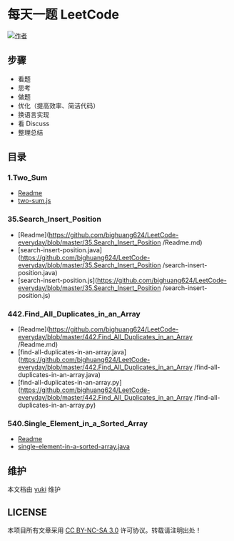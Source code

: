 # 每天一题 LeetCode

[![作者](https://img.shields.io/badge/%E4%BD%9C%E8%80%85-KyonHuang-7AD6FD.svg)](http://kyonhuang.top)

## 步骤

* 看题
* 思考
* 做题
* 优化（提高效率、简洁代码）
* 换语言实现
* 看 Discuss
* 整理总结

## 目录


### 1.Two_Sum

* [Readme](https://github.com/bighuang624/LeetCode-everyday/blob/master/1.Two_Sum/Readme.md)
* [two-sum.js](https://github.com/bighuang624/LeetCode-everyday/blob/master/1.Two_Sum/two-sum.js)

### 35.Search_Insert_Position 

* [Readme](https://github.com/bighuang624/LeetCode-everyday/blob/master/35.Search_Insert_Position /Readme.md)
* [search-insert-position.java](https://github.com/bighuang624/LeetCode-everyday/blob/master/35.Search_Insert_Position /search-insert-position.java)
* [search-insert-position.js](https://github.com/bighuang624/LeetCode-everyday/blob/master/35.Search_Insert_Position /search-insert-position.js)

### 442.Find_All_Duplicates_in_an_Array 

* [Readme](https://github.com/bighuang624/LeetCode-everyday/blob/master/442.Find_All_Duplicates_in_an_Array /Readme.md)
* [find-all-duplicates-in-an-array.java](https://github.com/bighuang624/LeetCode-everyday/blob/master/442.Find_All_Duplicates_in_an_Array /find-all-duplicates-in-an-array.java)
* [find-all-duplicates-in-an-array.py](https://github.com/bighuang624/LeetCode-everyday/blob/master/442.Find_All_Duplicates_in_an_Array /find-all-duplicates-in-an-array.py)

### 540.Single_Element_in_a_Sorted_Array

* [Readme](https://github.com/bighuang624/LeetCode-everyday/blob/master/540.Single_Element_in_a_Sorted_Array/Readme.md)
* [single-element-in-a-sorted-array.java](https://github.com/bighuang624/LeetCode-everyday/blob/master/540.Single_Element_in_a_Sorted_Array/single-element-in-a-sorted-array.java)

## 维护

本文档由 [yuki](https://github.com/bighuang624/yuki) 维护

## LICENSE

本项目所有文章采用 [CC BY-NC-SA 3.0](https://creativecommons.org/licenses/by-nc-sa/3.0/) 许可协议。转载请注明出处！ 

